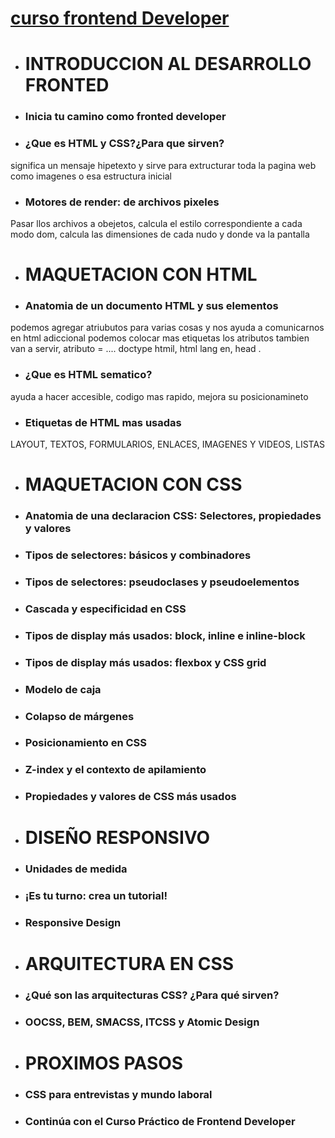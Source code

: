 # [curso frontend Developer](https://platzi.com/clases/2467-frontend-developer/40828-inicia-tu-camino-como-frontend-developer/)


- # INTRODUCCION AL DESARROLLO FRONTED

- ### Inicia tu camino como fronted developer

- ### ¿Que es HTML y CSS?¿Para que sirven?
significa un mensaje hipetexto y sirve para extructurar toda la pagina web como imagenes o esa estructura inicial  
- ### Motores de render: de archivos pixeles
Pasar llos archivos a obejetos, calcula el estilo correspondiente a cada modo dom, calcula las dimensiones de cada nudo y donde va la pantalla 

- # MAQUETACION CON HTML


- ### Anatomia de un documento HTML y sus elementos
podemos agregar atriubutos para varias cosas y nos ayuda a comunicarnos en html adiccional podemos colocar mas etiquetas los atributos tambien van a servir, atributo = .... doctype htmil, html lang en, head 
.
- ### ¿Que es HTML sematico?
ayuda a hacer accesible, codigo mas rapido, mejora su posicionamineto 

- ### Etiquetas de HTML mas usadas
LAYOUT, TEXTOS, FORMULARIOS, ENLACES, IMAGENES Y VIDEOS, LISTAS

- # MAQUETACION CON CSS


- ### Anatomia de una declaracion CSS: Selectores, propiedades y valores

- ### Tipos de selectores: básicos y combinadores


- ### Tipos de selectores: pseudoclases y pseudoelementos


- ### Cascada y especificidad en CSS

- ### Tipos de display más usados: block, inline e inline-block

- ### Tipos de display más usados: flexbox y CSS grid

- ### Modelo de caja
                  

- ### Colapso de márgenes

- ### Posicionamiento en CSS

- ### Z-index y el contexto de apilamiento

- ### Propiedades y valores de CSS más usados

- # DISEÑO RESPONSIVO

- ### Unidades de medida


 - ### ¡Es tu turno: crea un tutorial!

- ### Responsive Design

- # ARQUITECTURA EN CSS

- ###  ¿Qué son las arquitecturas CSS? ¿Para qué sirven?

- ### OOCSS, BEM, SMACSS, ITCSS y Atomic Design

- # PROXIMOS PASOS

- ### CSS para entrevistas y mundo laboral

- ### Continúa con el Curso Práctico de Frontend Developer 
